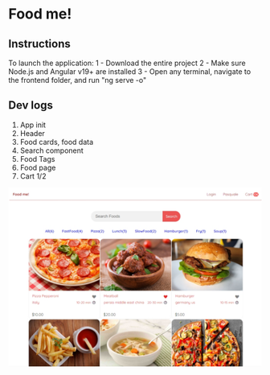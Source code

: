# Food me!
## Instructions
To launch the application:
1 - Download the entire project
2 - Make sure Node.js and Angular v19+ are installed
3 - Open any terminal, navigate to the frontend folder, and run "ng serve -o"

## Dev logs
1. App init
2. Header
3. Food cards, food data
4. Search component
5. Food Tags
6. Food page
7. Cart 1/2

![Preview](readmeimg.jpg)